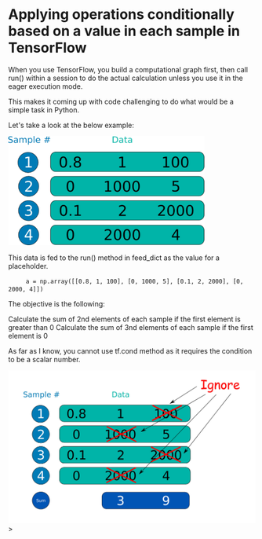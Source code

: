 # Applying operations conditionally based on a value in each sample in TensorFlow

When you use TensorFlow, you build a computational graph first, then call run() within a session
 to do the actual calculation unless you use it in the eager execution mode.
 
 This makes it coming up with code challenging to do what would be a simple task in Python.
 
 Let's take a look at the below example:

<img src="../assets/images/conditional_1.jpg" width="400px">


This data is fed to the run() method in feed_dict as the value for a placeholder. 
 
```
     a = np.array([[0.8, 1, 100], [0, 1000, 5], [0.1, 2, 2000], [0, 2000, 4]])
```

The objective is the following:

Calculate the sum of 2nd elements of each sample if the first element is greater than 0
Calculate the sum of 3nd elements of each sample if the first element is 0

As far as I know, you cannot use tf.cond method as it requires the condition to be a scalar number.

<img src="../assets/images/conditional_2.jpg"  width="600px">>


